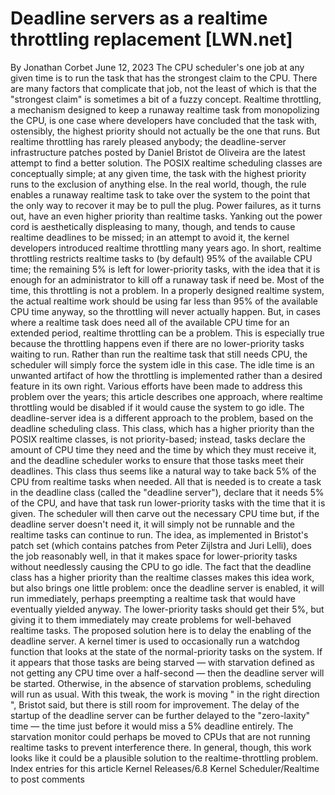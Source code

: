 # Deadline servers as a realtime throttling replacement [LWN.net]

By
Jonathan Corbet
June 12, 2023
The CPU scheduler's one job at any given time is to run the task that has
the strongest claim to the CPU.  There are many factors that complicate
that job, not the least of which is that the "strongest claim" is sometimes
a bit of a fuzzy concept.  Realtime throttling, a mechanism designed to
keep a runaway realtime task from monopolizing the CPU, is one case where
developers have concluded that the task with, ostensibly, the highest
priority should not actually be the one that runs.  But realtime throttling
has rarely pleased anybody; the
deadline-server
infrastructure patches
posted by Daniel Bristot de Oliveira are the
latest attempt to find a better solution.
The POSIX realtime scheduling classes are conceptually simple; at any given
time, the task with the highest priority runs to the exclusion of anything
else.  In the real world, though, the rule enables a runaway realtime task
to take over the system to the point that the only way to recover it may be
to pull the plug.  Power failures, as it turns out, have an even higher
priority than realtime tasks.
Yanking out the power cord is aesthetically displeasing to many, though,
and tends to cause realtime deadlines to be missed; in an attempt to avoid
it, the kernel developers introduced realtime throttling many years ago.
In short, realtime throttling restricts realtime tasks to (by default) 95%
of the available CPU time; the remaining 5% is left for lower-priority
tasks, with the idea that it is enough for an administrator to kill off a
runaway task if need be.
Most of the time, this throttling is not a problem.  In a properly designed
realtime system, the actual realtime work should be using far less than 95%
of the available CPU time anyway, so the throttling will never actually
happen.  But, in cases where a realtime task does need all of the available
CPU time for an extended period, realtime throttling can be a problem.
This is especially true because the throttling happens even if there are no
lower-priority tasks waiting to run.  Rather than run the realtime task
that still needs CPU, the scheduler will simply force the system idle in
this case.  The idle time is an unwanted artifact of how the throttling is
implemented rather than a desired feature in its own right.
Various efforts have been made to address this problem over the years;
this article
describes one approach, where
realtime throttling would be disabled if it would cause the system to go
idle.  The deadline-server idea is a different approach to the problem,
based on the
deadline scheduling
class.
This class, which has a higher priority than the POSIX realtime classes, is
not priority-based; instead, tasks declare the amount of CPU time they need
and the time by which they must receive it, and the deadline scheduler
works to ensure that those tasks meet their deadlines.
This class thus seems like a natural way to take back 5% of the CPU from
realtime tasks when needed.  All that is needed is to create a task in the
deadline class (called the "deadline server"), declare that it needs 5% of
the CPU, and have that task run lower-priority tasks with the time that it
is given.  The scheduler will then carve out the necessary CPU time but, if
the deadline server doesn't need it, it will simply not be runnable and the
realtime tasks can continue to run.
The idea, as implemented in Bristot's patch set (which contains patches
from Peter Zijlstra and Juri Lelli), does the job reasonably well,
in that it makes space for lower-priority tasks without needlessly causing
the CPU to go idle.  The fact that the deadline class has a higher priority
than the realtime classes makes this idea work, but also brings one little
problem: once the deadline server is enabled, it will run immediately,
perhaps preempting a realtime task that would have eventually yielded
anyway.  The lower-priority tasks should get their 5%, but giving it to
them immediately may create problems for well-behaved realtime tasks.
The proposed solution here is to delay the enabling of the deadline server.
A kernel timer is used to occasionally run a watchdog function that looks
at the state of the normal-priority tasks on the system.  If it appears
that those tasks are being starved — with starvation defined as not getting
any CPU time over a half-second — then the deadline server will be started.
Otherwise, in the absence of starvation problems, scheduling will run as
usual.
With this tweak, the work is moving "
in the right direction
",
Bristot said, but there is still room for improvement.  The delay of the
startup of the deadline server can be further delayed to the "zero-laxity"
time — the time just before it would miss a 5% deadline entirely.  The
starvation monitor could perhaps be moved to CPUs that are not running
realtime tasks to prevent interference there.  In general, though, this
work looks like it could be a plausible solution to the realtime-throttling
problem.
Index entries for this article
Kernel
Releases/6.8
Kernel
Scheduler/Realtime
to post comments